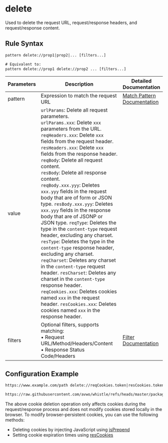 # delete
Used to delete the request URL, request/response headers, and request/response content.

## Rule Syntax
``` txt
pattern delete://prop1|prop2|... [filters...]

# Equivalent to:
pattern delete://prop1 delete://prop2 ... [filters...]
```

| Parameters | Description | Detailed Documentation |
| ------- | ------------------------------------------------------------ | ------------------------- |
| pattern | Expression to match the request URL | [Match Pattern Documentation](./pattern) |
| value | `urlParams`: Delete all request parameters. <br/>`urlParams.xxx`: Delete `xxx` parameters from the URL. <br/>`reqHeaders.xxx`: Delete `xxx` fields from the request header. <br/>`resHeaders.xxx`: Delete `xxx` fields from the response header. <br/>`reqBody`: Delete all request content. <br/>`resBody`: Delete all response content. <br/>`reqBody.xxx.yyy`: Deletes `xxx.yyy` fields in the request body that are of form or JSON type. `resBody.xxx.yyy`: Deletes `xxx.yyy` fields in the response body that are of JSONP or JSON type. `reqType`: Deletes the type in the `content-type` request header, excluding any charset. `resType`: Deletes the type in the `content-type` response header, excluding any charset. `reqCharset`: Deletes any charset in the `content-type` request header. `resCharset`: Deletes any charset in the `content-type` response header. `reqCookies.xxx`: Deletes cookies named `xxx` in the request header. `resCookies.xxx`: Deletes cookies named `xxx` in the response header. | |
| filters | Optional filters, supports matching: <br/>• Request URL/Method/Headers/Content<br/>• Response Status Code/Headers | [Filter Documentation](./filters) |

## Configuration Example
``` txt
https://www.example.com/path delete://reqCookies.token|resCookies.token

https://raw.githubusercontent.com/avwo/whistle/refs/heads/master/package.json delete://resBody.name resType://json
```
The above cookie deletion operation only affects cookies during the request/response process and does not modify cookies stored locally in the browser. To modify browser-persistent cookies, you can use the following methods:
- Deleting cookies by injecting JavaScript using [jsPrepend](./jsPrepend)
- Setting cookie expiration times using [resCookies](./resCookies)
